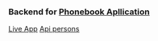 ### Backend for [Phonebook Apllication](https://github.com/GioTafone/phonebook-backend)

[Live App](https://spring-pine-2324.fly.dev/)
[Api persons](https://spring-pine-2324.fly.dev/api/persons)